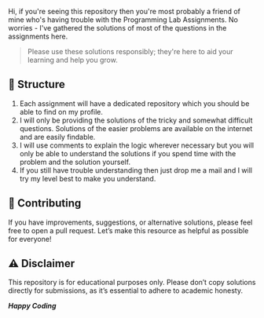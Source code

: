 Hi, if you're seeing this repository then you're most probably a friend of mine who's having trouble with the Programming Lab Assignments. No worries - I've gathered the solutions of most of the questions in the assignments here.   
>Please use these solutions responsibly; they're here to aid your learning and help you grow.
## 📁 Structure
1. Each assignment will have a dedicated repository which you should be able to find on my profile.
2. I will only be providing the solutions of the tricky and somewhat difficult questions. Solutions of the easier problems are available on the internet and are easily findable.
3. I will use comments to explain the logic wherever necessary but you will only be able to understand the solutions if you spend time with the problem and the solution yourself.
4. If you still have trouble understanding then just drop me a mail and I will try my level best to make you understand.

## 🤝 Contributing
If you have improvements, suggestions, or alternative solutions, please feel free to open a pull request. Let’s make this resource as helpful as possible for everyone!
## ⚠️ Disclaimer
This repository is for educational purposes only. Please don’t copy solutions directly for submissions, as it’s essential to adhere to academic honesty.

***Happy Coding***